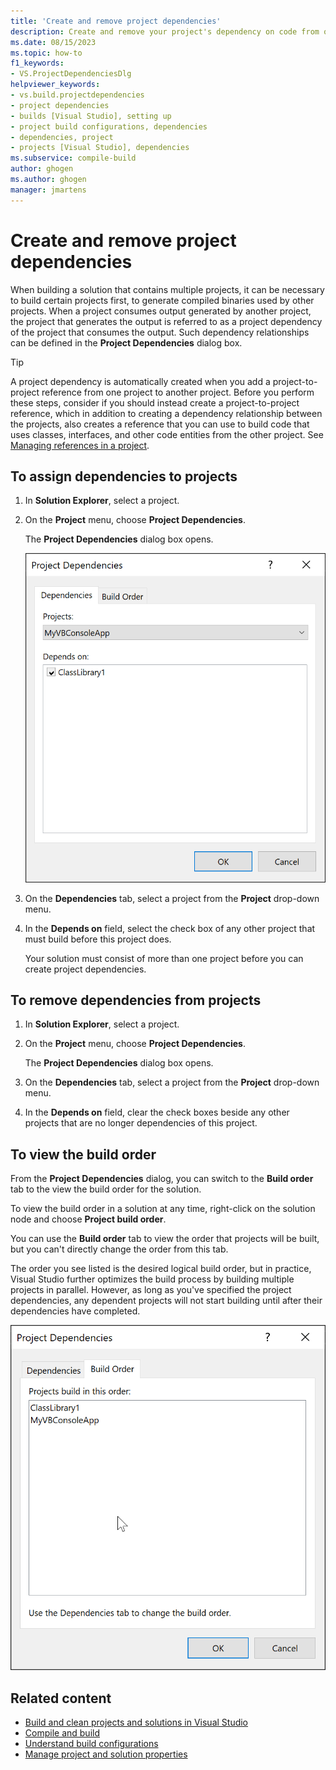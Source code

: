 ```yaml
---
title: 'Create and remove project dependencies'
description: Create and remove your project's dependency on code from other projects in Visual Studio, and view the build order for the solution.
ms.date: 08/15/2023
ms.topic: how-to
f1_keywords:
- VS.ProjectDependenciesDlg
helpviewer_keywords:
- vs.build.projectdependencies
- project dependencies
- builds [Visual Studio], setting up
- project build configurations, dependencies
- dependencies, project
- projects [Visual Studio], dependencies
ms.subservice: compile-build
author: ghogen
ms.author: ghogen
manager: jmartens
---
```

# Create and remove project dependencies

When building a solution that contains multiple projects, it can be necessary to build certain projects first, to generate compiled binaries used by other projects. When a project consumes output generated by another project, the project that generates the output is referred to as a project dependency of the project that consumes the output. Such dependency relationships can be defined in the **Project Dependencies** dialog box.

> [!TIP]
> A project dependency is automatically created when you add a project-to-project reference from one project to another project. Before you perform these steps, consider if you should instead create a project-to-project reference, which in addition to creating a dependency relationship between the projects, also creates a reference that you can use to build code that uses classes, interfaces, and other code entities from the other project. See [Managing references in a project](managing-references-in-a-project.md#project-to-project-references).

## To assign dependencies to projects

1. In **Solution Explorer**, select a project.

2. On the **Project** menu, choose **Project Dependencies**.

    The **Project Dependencies** dialog box opens.

    ![Screenshot of the Project Dependencies dialog box.](media/vs-2022/project-dependencies.png)

3. On the **Dependencies** tab, select a project from the **Project** drop-down menu.

4. In the **Depends on** field, select the check box of any other project that must build before this project does.

   Your solution must consist of more than one project before you can create project dependencies.

## To remove dependencies from projects

1. In **Solution Explorer**, select a project.

2. On the **Project** menu, choose **Project Dependencies**.

     The **Project Dependencies** dialog box opens.

3. On the **Dependencies** tab, select a project from the **Project** drop-down menu.

4. In the **Depends on** field, clear the check boxes beside any other projects that are no longer dependencies of this project.

## To view the build order

From the **Project Dependencies** dialog, you can switch to the **Build order** tab to the view the build order for the solution.

To view the build order in a solution at any time, right-click on the solution node and choose **Project build order**.

You can use the **Build order** tab to view the order that projects will be built, but you can't directly change the order from this tab.

The order you see listed is the desired logical build order, but in practice, Visual Studio further optimizes the build process by building multiple projects in parallel. However, as long as you've specified the project dependencies, any dependent projects will not start building until after their dependencies have completed.

![Screenshot of the Build order tab.](media/vs-2022/project-build-order.png)

## Related content

- [Build and clean projects and solutions in Visual Studio](../ide/building-and-cleaning-projects-and-solutions-in-visual-studio.md)
- [Compile and build](../ide/compiling-and-building-in-visual-studio.md)
- [Understand build configurations](../ide/understanding-build-configurations.md)
- [Manage project and solution properties](managing-project-and-solution-properties.md)
